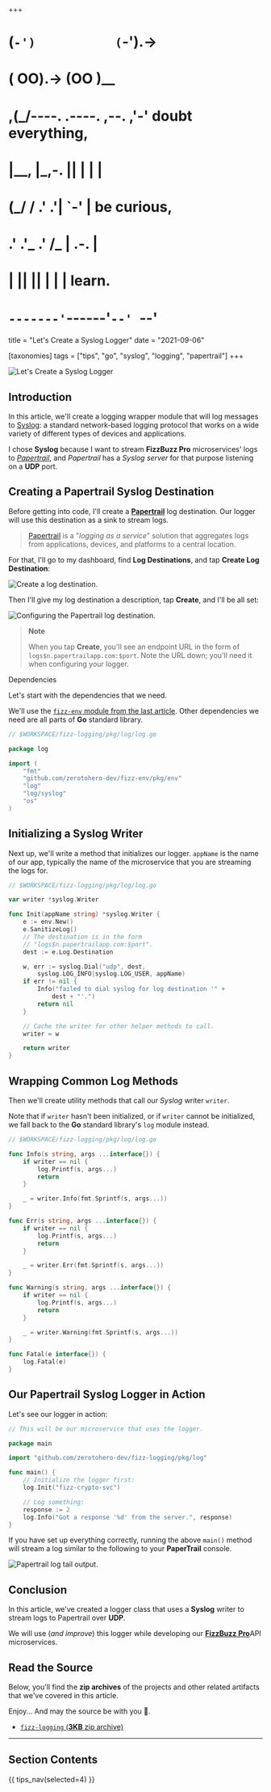 +++
#   (`-')           (`-').->
#   ( OO).->        (OO )__
# ,(_/----. .----. ,--. ,'-' doubt everything,
# |__,    |\_,-.  ||  | |  |
#  (_/   /    .' .'|  `-'  | be curious,
#  .'  .'_  .'  /_ |  .-.  |
# |       ||      ||  | |  | learn.
# `-------'`------'`--' `--'

title = "Let's Create a Syslog Logger"
date = "2021-09-06"

[taxonomies]
tags = ["tips", "go", "syslog", "logging", "papertrail"]
+++

![Let's Create a Syslog Logger](/images/size/w1200/2024/03/papertrail.png)

## Introduction

In this article, we'll create a logging wrapper module that will log messages
to [Syslog](https://en.wikipedia.org/wiki/Syslog): a standard network-based
logging protocol that works on a wide variety of different types of devices and
applications.

I chose **Syslog** because I want to stream **FizzBuzz Pro**
microservices' logs to [_Papertrail_](https://papertrailapp.com/), 
and _Papertrail_ has a _Syslog server_ for that purpose listening on 
a **UDP** port.

## Creating a Papertrail Syslog Destination

Before getting into code, I'll create a 
[**Papertrail**](https://papertrailapp.com/) log destination. Our logger will use 
this destination as a sink to stream logs.

> [Papertrail](https://papertrailapp.com/ "Papertrail") is a "_logging as a
> service_" solution that aggregates logs from applications, devices, and platforms
> to a central location.

For that, I'll go to my dashboard, find **Log Destinations**, and tap **Create
Log Destination**:

![Create a log destination.](/images/2021/06/Screen-Shot-2021-06-06-at-8.49.55-AM-2.png)

Then I'll give my log destination a description, tap **Create**, and I'll be all
set:

![Configuring the Papertrail log destination.](/images/2021/06/Screen-Shot-2021-06-06-at-8.51.35-AM-2.png)

> **Note**
>
> When you tap **Create**, you'll see an endpoint URL in the form
> of `logs$n.papertrailapp.com:$port`. Note the URL down; you'll need it when
> configuring your logger.

Dependencies

Let's start with the dependencies that we need.

We'll use
the [`fizz-env` module from the last article](@/tips/make-your-code-leaner.md).
Other dependencies we need are all parts of **Go** standard library.

```go
// $WORKSPACE/fizz-logging/pkg/log/log.go

package log

import (
    "fmt"
    "github.com/zerotohero-dev/fizz-env/pkg/env"
    "log"
    "log/syslog"
    "os"
)
```

## Initializing a Syslog Writer

Next up, we'll write a method that initializes our logger. `appName` is the name
of our app, typically the name of the microservice that you are streaming the
logs for.

```go
// $WORKSPACE/fizz-logging/pkg/log/log.go

var writer *syslog.Writer

func Init(appName string) *syslog.Writer {
    e := env.New()
    e.SanitizeLog()
    // The destination is in the form 
    // "logs$n.papertrailapp.com:$port".
    dest := e.Log.Destination

    w, err := syslog.Dial("udp", dest, 
        syslog.LOG_INFO|syslog.LOG_USER, appName)
    if err != nil {
        Info("failed to dial syslog for log destination '" + 
            dest + "'.")
        return nil
    }

    // Cache the writer for other helper methods to call.
    writer = w

    return writer
}
```

## Wrapping Common Log Methods

Then we'll create utility methods that call our _Syslog_ writer `writer`.

Note that if `writer` hasn't been initialized, or if `writer` cannot be
initialized, we fall back to the **Go** standard library's `log` module instead.

```go
// $WORKSPACE/fizz-logging/pkg/log/log.go

func Info(s string, args ...interface{}) {
    if writer == nil {
        log.Printf(s, args...)
        return
    }

    _ = writer.Info(fmt.Sprintf(s, args...))
}

func Err(s string, args ...interface{}) {
    if writer == nil {
        log.Printf(s, args...)
        return
    }

    _ = writer.Err(fmt.Sprintf(s, args...))
}

func Warning(s string, args ...interface{}) {
    if writer == nil {
        log.Printf(s, args...)
        return
    }

    _ = writer.Warning(fmt.Sprintf(s, args...))
}

func Fatal(e interface{}) {
    log.Fatal(e)
}
```

## Our Papertrail Syslog Logger in Action

Let's see our logger in action:

```go
// This will be our microservice that uses the logger.

package main

import "github.com/zerotohero-dev/fizz-logging/pkg/log"

func main() {
    // Initialize the logger first:
    log.Init("fizz-crypto-svc")

    // Log something:
    response := 2
    log.Info("Got a response '%d' from the server.", response)
}
```

If you have set up everything correctly, running the above `main()` method will
stream a log similar to the following to your **PaperTrail** console.

![Papertrail log tail output.](/images/2021/06/Screen-Shot-2021-06-06-at-8.59.43-AM-2.png)

## Conclusion

In this article, we've created a logger class that uses a **Syslog** writer to
stream logs to Papertrail over **UDP**.

We will use (_and improve_) this logger while developing our 
[**FizzBuzz Pro**](https://fizzbuzz.pro/)API microservices.

## Read the Source

Below, you'll find the **zip archives** of the projects and other related
artifacts that we've covered in this article.

Enjoy... And may the source be with you 🦄.

* [`fizz-logging` (**3KB** zip archive)](https://assets.zerotohero.dev/lets-create-a-syslog-logger/5f7a69db-658d-482c-bac1-9f036bb01edd/fizz-logging.zip)

--------

## Section Contents

{{ tips_nav(selected=4) }}
